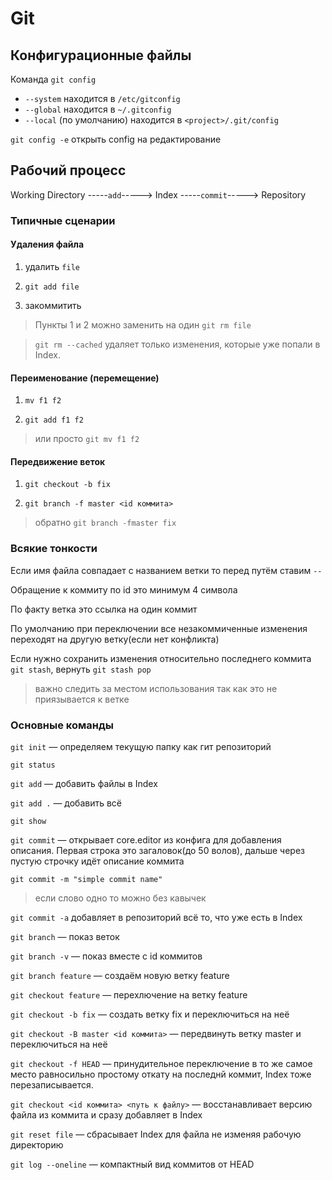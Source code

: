 # Git

## Конфигурационные файлы

Команда `git config`

* `--system` находится в `/etc/gitconfig`
* `--global` находится в `~/.gitconfig`
* `--local` (по умолчанию) находится в `<project>/.git/config`

`git config -e` открыть config на редактирование

## Рабочий процесс

Working Directory -----`add`-----> Index -----`commit`-----> Repository

### Типичные сценарии

#### Удаления файла

1. удалить `file`

2. `git add file`

3. закоммитить

> Пункты 1 и 2 можно заменить на один `git rm file`

> `git rm --cached` удаляет только изменения, которые уже попали в Index.

#### Переименование (перемещение)

1. `mv f1 f2`

2. `git add f1 f2`

> или просто `git mv f1 f2`

#### Передвижение веток 

1. `git checkout -b fix`

2. `git branch -f master <id коммита>` 

> обратно `git branch -fmaster fix`

### Всякие тонкости
Если имя файла совпадает с названием ветки то перед путём ставим `--`

Обращение к коммиту по id это минимум 4 символа

По факту ветка это ссылка на один коммит

По умолчанию при переключении все незакоммиченные изменения переходят на другую ветку(если нет конфликта)

Если нужно сохранить изменения относительно последнего коммита `git stash`, вернуть `git stash pop`
> важно следить за местом использования так как это не приязывается к ветке
### Основные команды

`git init` &mdash; определяем текущую папку как гит репозиторий

`git status` 

`git add` &mdash; добавить файлы в Index

`git add .` &mdash; добавить всё

`git show`

`git commit` &mdash; открывает core.editor из конфига для добавления описания. Первая строка это загаловок(до 50 волов), дальше через пустую строчку идёт описание коммита

`git commit -m "simple commit name"`
> если слово одно то можно без кавычек

`git commit -a` добавляет в репозиторий всё то, что уже есть в Index

`git branch` &mdash; показ веток

`git branch -v` &mdash; показ вместе с id коммитов

`git branch feature` &mdash; создаём новую ветку feature

`git checkout feature` &mdash; перехлючение на ветку feature

`git checkout -b fix` &mdash; создать ветку fix и переключиться на неё

`git checkout -B master <id коммита>` &mdash; передвинуть ветку master и переключиться на неё

`git checkout -f HEAD` &mdash; принудительное переключение в то же самое место равносильно простому откату на последнй коммит, Index тоже перезаписывается.

`git checkout <id коммита> <путь к файлу>` &mdash; восстанавливает версию файла из коммита и сразу добавляет в Index

`git reset file` &mdash; сбрасывает Index для файла не изменяя рабочую директорию

`git log --oneline` &mdash; компактный вид коммитов от HEAD
